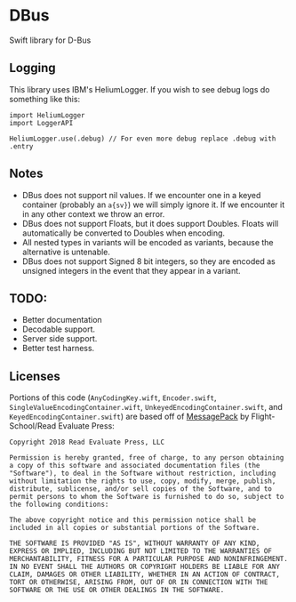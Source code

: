 # DBus
Swift library for D-Bus

## Logging
This library uses IBM's HeliumLogger. If you wish to see debug logs do something like this:
```
import HeliumLogger
import LoggerAPI

HeliumLogger.use(.debug) // For even more debug replace .debug with .entry
```

## Notes
- DBus does not support nil values. If we encounter one in a keyed container (probably an `a{sv}`) we will simply ignore it. If we encounter it in any other context we throw an error.
- DBus does not support Floats, but it does support Doubles. Floats will automatically be converted to Doubles when encoding.
- All nested types in variants will be encoded as variants, because the alternative is untenable.
- DBus does not support Signed 8 bit integers, so they are encoded as unsigned integers in the event that they appear in a variant.

## TODO:
- Better documentation
- Decodable support.
- Server side support.
- Better test harness.

## Licenses
Portions of this code (`AnyCodingKey.wift`, `Encoder.swift`, `SingleValueEncodingContainer.wift`, `UnkeyedEncodingContainer.swift`, and `KeyedEncodingContainer.swift`) are based off of [MessagePack](https://github.com/Flight-School/MessagePack) by Flight-School/Read Evaluate Press:
```
Copyright 2018 Read Evaluate Press, LLC

Permission is hereby granted, free of charge, to any person obtaining a copy of this software and associated documentation files (the "Software"), to deal in the Software without restriction, including without limitation the rights to use, copy, modify, merge, publish, distribute, sublicense, and/or sell copies of the Software, and to permit persons to whom the Software is furnished to do so, subject to the following conditions:

The above copyright notice and this permission notice shall be included in all copies or substantial portions of the Software.

THE SOFTWARE IS PROVIDED "AS IS", WITHOUT WARRANTY OF ANY KIND, EXPRESS OR IMPLIED, INCLUDING BUT NOT LIMITED TO THE WARRANTIES OF MERCHANTABILITY, FITNESS FOR A PARTICULAR PURPOSE AND NONINFRINGEMENT. IN NO EVENT SHALL THE AUTHORS OR COPYRIGHT HOLDERS BE LIABLE FOR ANY CLAIM, DAMAGES OR OTHER LIABILITY, WHETHER IN AN ACTION OF CONTRACT, TORT OR OTHERWISE, ARISING FROM, OUT OF OR IN CONNECTION WITH THE SOFTWARE OR THE USE OR OTHER DEALINGS IN THE SOFTWARE.
```
